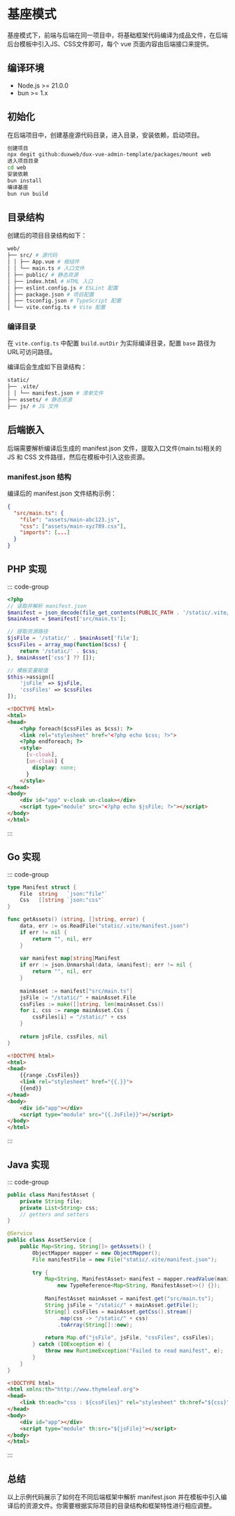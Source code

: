 # 基座模式

基座模式下，前端与后端在同一项目中，将基础框架代码编译为成品文件，在后端后台模板中引入JS、CSS文件即可，每个 vue 页面内容由后端接口来提供。


## 编译环境

- Node.js >= 21.0.0
- bun >= 1.x


## 初始化

在后端项目中，创建基座源代码目录，进入目录，安装依赖，启动项目。

```bash
创建项目
npx degit github:duxweb/dux-vue-admin-template/packages/mount web
进入项目目录
cd web
安装依赖
bun install
编译基座
bun run build
```

## 目录结构

创建后的项目目录结构如下：

```bash
web/
├── src/ # 源代码
│ │ ├── App.vue # 根组件
│ │ └── main.ts # 入口文件
│ ├── public/ # 静态资源
│ ├── index.html # HTML 入口
│ ├── eslint.config.js # ESLint 配置
│ ├── package.json # 项目配置
│ ├── tsconfig.json # TypeScript 配置
│ └── vite.config.ts # Vite 配置
```

### 编译目录

在 `vite.config.ts` 中配置 `build.outDir` 为实际编译目录，配置 `base` 路径为 URL可访问路径。

编译后会生成如下目录结构：

```bash
static/
├── .vite/
│ │ └── manifest.json # 清单文件
├── assets/ # 静态资源
├── js/ # JS 文件
```


## 后端嵌入

后端需要解析编译后生成的 manifest.json 文件，提取入口文件(main.ts)相关的 JS 和 CSS 文件路径，然后在模板中引入这些资源。

### manifest.json 结构

编译后的 manifest.json 文件结构示例：
```json
{
  "src/main.ts": {
    "file": "assets/main-abc123.js",
    "css": ["assets/main-xyz789.css"],
    "imports": [...]
  }
}
```


## PHP 实现

::: code-group
```php [PHP]
<?php
// 读取并解析 manifest.json
$manifest = json_decode(file_get_contents(PUBLIC_PATH . '/static/.vite/manifest.json'), true);
$mainAsset = $manifest['src/main.ts'];

// 提取资源路径
$jsFile = '/static/' . $mainAsset['file'];
$cssFiles = array_map(function($css) {
    return '/static/' . $css;
}, $mainAsset['css'] ?? []);

// 模板变量赋值
$this->assign([
    'jsFile' => $jsFile,
    'cssFiles' => $cssFiles
]);
```

```html [HTML]
<!DOCTYPE html>
<html>
<head>
    <?php foreach($cssFiles as $css): ?>
    <link rel="stylesheet" href="<?php echo $css; ?>">
    <?php endforeach; ?>
    <style>
      [v-cloak],
      [un-cloak] {
        display: none;
      }
    </style>
</head>
<body>
    <div id="app" v-cloak un-cloak></div>
    <script type="module" src="<?php echo $jsFile; ?>"></script>
</body>
</html>
```
:::

## Go 实现

::: code-group
```go [Go]
type Manifest struct {
    File  string   `json:"file"`
    Css   []string `json:"css"`
}

func getAssets() (string, []string, error) {
    data, err := os.ReadFile("static/.vite/manifest.json")
    if err != nil {
        return "", nil, err
    }
    
    var manifest map[string]Manifest
    if err := json.Unmarshal(data, &manifest); err != nil {
        return "", nil, err
    }
    
    mainAsset := manifest["src/main.ts"]
    jsFile := "/static/" + mainAsset.File
    cssFiles := make([]string, len(mainAsset.Css))
    for i, css := range mainAsset.Css {
        cssFiles[i] = "/static/" + css
    }
    
    return jsFile, cssFiles, nil
}
```

```html [HTML]
<!DOCTYPE html>
<html>
<head>
    {{range .CssFiles}}
    <link rel="stylesheet" href="{{.}}">
    {{end}}
</head>
<body>
    <div id="app"></div>
    <script type="module" src="{{.JsFile}}"></script>
</body>
</html>
```
:::

## Java 实现

::: code-group
```java [Java]
public class ManifestAsset {
    private String file;
    private List<String> css;
    // getters and setters
}

@Service
public class AssetService {
    public Map<String, String[]> getAssets() {
        ObjectMapper mapper = new ObjectMapper();
        File manifestFile = new File("static/.vite/manifest.json");
        
        try {
            Map<String, ManifestAsset> manifest = mapper.readValue(manifestFile,
                new TypeReference<Map<String, ManifestAsset>>() {});
            
            ManifestAsset mainAsset = manifest.get("src/main.ts");
            String jsFile = "/static/" + mainAsset.getFile();
            String[] cssFiles = mainAsset.getCss().stream()
                .map(css -> "/static/" + css)
                .toArray(String[]::new);
                
            return Map.of("jsFile", jsFile, "cssFiles", cssFiles);
        } catch (IOException e) {
            throw new RuntimeException("Failed to read manifest", e);
        }
    }
}
```

```html [HTML]
<!DOCTYPE html>
<html xmlns:th="http://www.thymeleaf.org">
<head>
    <link th:each="css : ${cssFiles}" rel="stylesheet" th:href="${css}">
</head>
<body>
    <div id="app"></div>
    <script type="module" th:src="${jsFile}"></script>
</body>
</html>
```
:::

## 总结

以上示例代码展示了如何在不同后端框架中解析 manifest.json 并在模板中引入编译后的资源文件。你需要根据实际项目的目录结构和框架特性进行相应调整。
